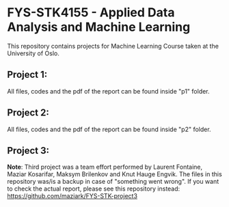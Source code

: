 # FYS-STK4155 - Applied Data Analysis and Machine Learning 

This repository contains projects for Machine Learning Course taken at the University of Oslo.

## Project 1:

All files, codes and the pdf of the report can be found inside "p1" folder. 


## Project 2:

All files, codes and the pdf of the report can be found inside "p2" folder. 

## Project 3:

**Note**: Third project was a team effort performed by Laurent Fontaine, Maziar Kosarifar, Maksym Brilenkov and Knut Hauge Engvik. The files in this repository was/is a backup in case of "something went wrong". If you want to check the actual report, please see this repository instead:
https://github.com/maziark/FYS-STK-project3

